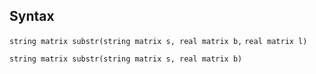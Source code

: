 ## Syntax

`string matrix substr(string matrix s, real matrix b,`
`real matrix l)`

`string matrix substr(string matrix s, real matrix b)`
